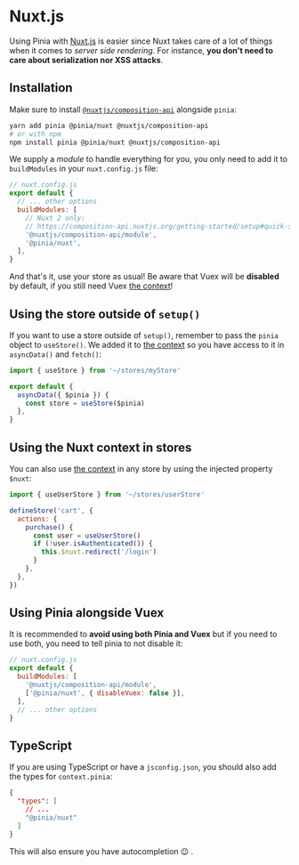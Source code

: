 # Nuxt.js

Using Pinia with [Nuxt.js](https://nuxtjs.org/) is easier since Nuxt takes care of a lot of things when it comes to _server side rendering_. For instance, **you don't need to care about serialization nor XSS attacks**.

## Installation

Make sure to install [`@nuxtjs/composition-api`](https://composition-api.nuxtjs.org/) alongside `pinia`:

```bash
yarn add pinia @pinia/nuxt @nuxtjs/composition-api
# or with npm
npm install pinia @pinia/nuxt @nuxtjs/composition-api
```

We supply a _module_ to handle everything for you, you only need to add it to `buildModules` in your `nuxt.config.js` file:

```js
// nuxt.config.js
export default {
  // ... other options
  buildModules: [
    // Nuxt 2 only:
    // https://composition-api.nuxtjs.org/getting-started/setup#quick-start
    '@nuxtjs/composition-api/module',
    '@pinia/nuxt',
  ],
}
```

And that's it, use your store as usual! Be aware that Vuex will be **disabled** by default, if you still need Vuex [the context](https://pinia.vuejs.org/ssr/nuxt.html#using-pinia-alongside-vuex)!

## Using the store outside of `setup()`

If you want to use a store outside of `setup()`, remember to pass the `pinia` object to `useStore()`. We added it to [the context](https://nuxtjs.org/docs/2.x/internals-glossary/context) so you have access to it in `asyncData()` and `fetch()`:

```js
import { useStore } from '~/stores/myStore'

export default {
  asyncData({ $pinia }) {
    const store = useStore($pinia)
  },
}
```

## Using the Nuxt context in stores

You can also use [the context](https://nuxtjs.org/docs/2.x/internals-glossary/context) in any store by using the injected property `$nuxt`:

```js
import { useUserStore } from '~/stores/userStore'

defineStore('cart', {
  actions: {
    purchase() {
      const user = useUserStore()
      if (!user.isAuthenticated()) {
        this.$nuxt.redirect('/login')
      }
    },
  },
})
```

## Using Pinia alongside Vuex

It is recommended to **avoid using both Pinia and Vuex** but if you need to use both, you need to tell pinia to not disable it:

```js
// nuxt.config.js
export default {
  buildModules: [
    '@nuxtjs/composition-api/module',
    ['@pinia/nuxt', { disableVuex: false }],
  ],
  // ... other options
}
```

## TypeScript

If you are using TypeScript or have a `jsconfig.json`, you should also add the types for `context.pinia`:

```json
{
  "types": [
    // ...
    "@pinia/nuxt"
  ]
}
```

This will also ensure you have autocompletion 😉 .
